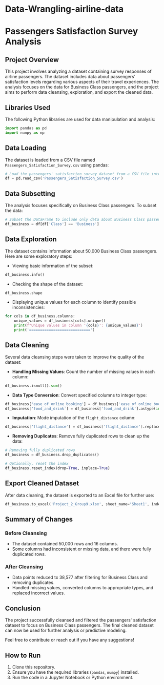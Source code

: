 # Data-Wrangling-airline-data
# Passengers Satisfaction Survey Analysis

## Project Overview

This project involves analyzing a dataset containing survey responses of airline passengers. The dataset includes data about passengers' satisfaction levels regarding various aspects of their travel experiences. The analysis focuses on the data for Business Class passengers, and the project aims to perform data cleansing, exploration, and export the cleaned data.

## Libraries Used

The following Python libraries are used for data manipulation and analysis:

```python
import pandas as pd
import numpy as np
```

## Data Loading

The dataset is loaded from a CSV file named `Passengers_Satisfaction_Survey.csv` using pandas:

```python
# Load the passengers' satisfaction survey dataset from a CSV file into a DataFrame.
df = pd.read_csv('Passengers_Satisfaction_Survey.csv')
```

## Data Subsetting

The analysis focuses specifically on Business Class passengers. To subset the data:

```python
# Subset the DataFrame to include only data about Business Class passengers.
df_business = df[df['Class'] == 'Business']
```

## Data Exploration

The dataset contains information about 50,000 Business Class passengers. Here are some exploratory steps:

- Viewing basic information of the subset:

```python
df_business.info()
```

- Checking the shape of the dataset:

```python
df_business.shape
```

- Displaying unique values for each column to identify possible inconsistencies:

```python
for cols in df_business.columns:
    unique_values = df_business[cols].unique()
    print(f"Unique values in column '{cols}': {unique_values}")
    print('============================')
```

## Data Cleaning

Several data cleansing steps were taken to improve the quality of the dataset:

- **Handling Missing Values**: Count the number of missing values in each column:

```python
df_business.isnull().sum()
```

- **Data Type Conversion**: Convert specified columns to integer type:

```python
df_business['ease_of_online_booking'] = df_business['ease_of_online_booking'].astype(int)
df_business['food_and_drink'] = df_business['food_and_drink'].astype(int)
```

- **Imputation**: Mode imputation of the `flight_distance` column:

```python
df_business['flight_distance'] = df_business['flight_distance'].replace([9000000, 2820000, -5421, 0, 0],[337, 337, 337, 337, 337])
```

- **Removing Duplicates**: Remove fully duplicated rows to clean up the data:

```python
# Removing fully duplicated rows
df_business = df_business.drop_duplicates()

# Optionally, reset the index
df_business.reset_index(drop=True, inplace=True)
```

## Export Cleaned Dataset

After data cleaning, the dataset is exported to an Excel file for further use:

```python
df_business.to_excel('Project_2_Group9.xlsx', sheet_name='Sheet1', index=False)
```

## Summary of Changes

### Before Cleansing
- The dataset contained 50,000 rows and 16 columns.
- Some columns had inconsistent or missing data, and there were fully duplicated rows.

### After Cleansing
- Data points reduced to 38,577 after filtering for Business Class and removing duplicates.
- Handled missing values, converted columns to appropriate types, and replaced incorrect values.

## Conclusion

The project successfully cleansed and filtered the passengers' satisfaction dataset to focus on Business Class passengers. The final cleaned dataset can now be used for further analysis or predictive modeling.

Feel free to contribute or reach out if you have any suggestions!

## How to Run
1. Clone this repository.
2. Ensure you have the required libraries (`pandas`, `numpy`) installed.
3. Run the code in a Jupyter Notebook or Python environment.
